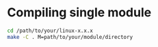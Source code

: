 # Compiling single module
```bash
cd /path/to/your/linux-x.x.x
make -C . M=path/to/your/module/directory
```
